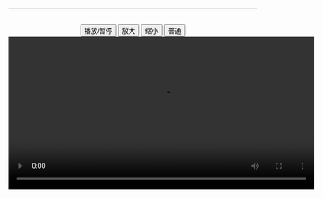 

-------------------

<!DOCTYPE html> 
<html> 
<head> 
<meta charset="utf-8"> 
<title>菜鸟教程(runoob.com)</title> 
</head>
<body> 

<div style="text-align:center"> 
  <button onclick="playPause()">播放/暂停</button> 
  <button onclick="makeBig()">放大</button>
  <button onclick="makeSmall()">缩小</button>
  <button onclick="makeNormal()">普通</button>
  <br> 
  <video id="video1" width="620">
    <source src="<video width="600" height="340" controls>
  <source src="https://59-47-225-53.pd1.123pan.cn:30443/download-cdn.123pan.cn/123-556/bbba14f3/1811986226-0/bbba14f3509dc34546a823f9ea9a622c/c-m5?v=5&t=1717093428&s=1717093428ee335607da4d4b4b82c07e8a39c330db&r=PQ661M&bzc=1&bzs=1811986226&filename=BV1Nt411Y745.mp4&x-mf-biz-cid=a2c32146-e995-4824-a7bb-9c1124bca3a3-6eaa77&auto_redirect=0&ndcp=1&cache_type=1&xmfcid=2ac7afe5-9dc1-491b-9b28-23b7bd0e4014-0-abf611255" type="video/mp4">
  </video>
</div> 

<script> 
var myVideo=document.getElementById("video1"); 

function playPause()
{ 
	if (myVideo.paused) 
	  myVideo.play(); 
	else 
	  myVideo.pause(); 
} 

	function makeBig()
{ 
	myVideo.width=560; 
} 

	function makeSmall()
{ 
	myVideo.width=320; 
} 

	function makeNormal()
{ 
	myVideo.width=420; 
} 
</script> 

</body> 
</html>
